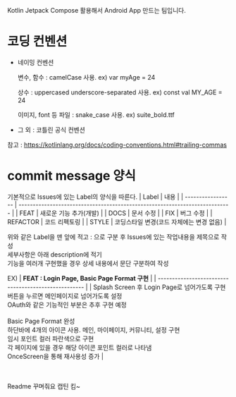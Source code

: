 Kotlin Jetpack Compose 활용해서 Android App 만드는 팀입니다.

# 코딩 컨벤션

- 네이밍 컨벤션
   
   변수, 함수 : camelCase 사용.    ex) var myAge = 24
   
   상수 : uppercased underscore-separated 사용.    ex) const val MY_AGE = 24
   
   이미지, font 등 파일 : snake_case 사용.    ex) suite_bold.ttf
- 그 외 : 코틀린 공식 컨벤션

참고 : https://kotlinlang.org/docs/coding-conventions.html#trailing-commas


# commit message 양식

기본적으로 Issues에 있는 Label의 양식을 따른다.
| Label             | 내용                                                                         |
| ----------------- | --------------------------------------------------------------------------- |
| FEAT              |  새로운 기능 추가(개발)                                                          |
| DOCS              |  문서 수정                                                                    |
| FIX               |  버그 수정                                                                     |
| REFACTOR          |  코드 리펙토링                                                                  |
| STYLE             |  코딩스타일 변경(코드 자체에는 변경 없음)                                             |

위와 같은 Label을 맨 앞에 적고 : 으로 구분 후 Issues에 있는 작업내용을 제목으로 작성  
세부사항은 아래 description에 적기  
기능을 여러개 구현했을 경우 상세 내용에서 문단 구분하여 작성  

EX)
| **FEAT : Login Page, Basic Page Format 구현**         |
| ---------------------------------------------------- |
| Splash Screen 후 Login Page로 넘어가도록 구현<br/>버튼을 누르면 메인페이지로 넘어가도록 설정<br/>OAuth와 같은 기능적인 부분은 추후 구현 예정<br/> <br/> Basic Page Format 완성 <br/>하단바에 4개의 아이콘 사용. 메인, 마이페이지, 커뮤니티, 설정 구현 <br/>임시 포인트 컬러 파란색으로 구현 <br/>각 페이지에 있을 경우 해당 아이콘 포인트 컬러로 나타냄<br/> OnceScreen을 통해 재사용성 증가  |

<br/>
<br/>
Readme 꾸며줘요 캡틴 킴~
